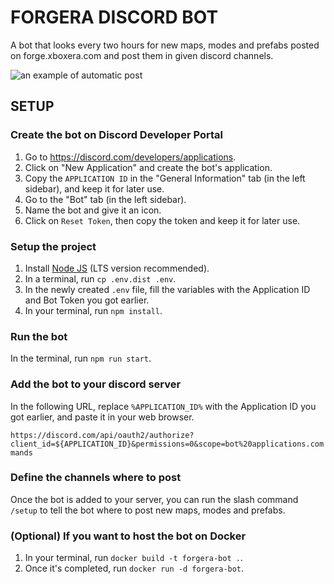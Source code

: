 # FORGERA DISCORD BOT
A bot that looks every two hours for new maps, modes and prefabs posted on forge.xboxera.com and post them in given discord channels.

<img src="https://media.discordapp.net/attachments/718240290342830150/1108155521955008512/image.png" alt="an example of automatic post">

## SETUP

### Create the bot on Discord Developer Portal

1. Go to https://discord.com/developers/applications.
2. Click on "New Application" and create the bot's application.
3. Copy the `APPLICATION ID` in the "General Information" tab (in the left sidebar), and keep it for later use.
4. Go to the "Bot" tab (in the left sidebar).
5. Name the bot and give it an icon.
6. Click on `Reset Token`, then copy the token and keep it for later use.


### Setup the project
1. Install [Node JS](https://nodejs.org/) (LTS version recommended).
2. In a terminal, run `cp .env.dist .env`.
3. In the newly created `.env` file, fill the variables with the Application ID and Bot Token you got earlier.
4. In your terminal, run `npm install`.

### Run the bot
In the terminal, run `npm run start`.

### Add the bot to your discord server

In the following URL, replace `%APPLICATION_ID%` with the Application ID you got earlier, and paste it in your web browser.

`https://discord.com/api/oauth2/authorize?client_id=${APPLICATION_ID}&permissions=0&scope=bot%20applications.commands`

### Define the channels where to post

Once the bot is added to your server, you can run the slash command `/setup` to tell the bot where to post new maps, modes and prefabs.

### (Optional) If you want to host the bot on Docker

1. In your terminal, run `docker build -t forgera-bot .`.
2. Once it's completed, run `docker run -d forgera-bot`.